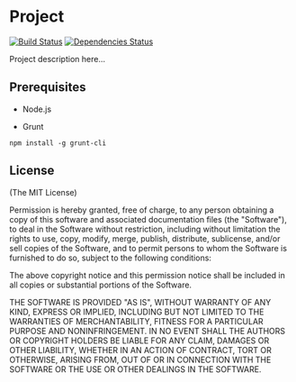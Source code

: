 # Project

[![Build Status](https://travis-ci.org/rain1017/tests.svg?branch=master)](https://travis-ci.org/rain1017/tests)
[![Dependencies Status](https://david-dm.org/rain1017/tests.svg)](https://david-dm.org/rain1017/tests)

Project description here...


## Prerequisites

* Node.js

* Grunt

```
npm install -g grunt-cli
```


## License
(The MIT License)

Permission is hereby granted, free of charge, to any person obtaining a copy
of this software and associated documentation files (the "Software"), to deal
in the Software without restriction, including without limitation the rights
to use, copy, modify, merge, publish, distribute, sublicense, and/or sell
copies of the Software, and to permit persons to whom the Software is
furnished to do so, subject to the following conditions:

The above copyright notice and this permission notice shall be included in all
copies or substantial portions of the Software.

THE SOFTWARE IS PROVIDED "AS IS", WITHOUT WARRANTY OF ANY KIND, EXPRESS OR
IMPLIED, INCLUDING BUT NOT LIMITED TO THE WARRANTIES OF MERCHANTABILITY,
FITNESS FOR A PARTICULAR PURPOSE AND NONINFRINGEMENT. IN NO EVENT SHALL THE
AUTHORS OR COPYRIGHT HOLDERS BE LIABLE FOR ANY CLAIM, DAMAGES OR OTHER
LIABILITY, WHETHER IN AN ACTION OF CONTRACT, TORT OR OTHERWISE, ARISING FROM,
OUT OF OR IN CONNECTION WITH THE SOFTWARE OR THE USE OR OTHER DEALINGS IN THE
SOFTWARE.
